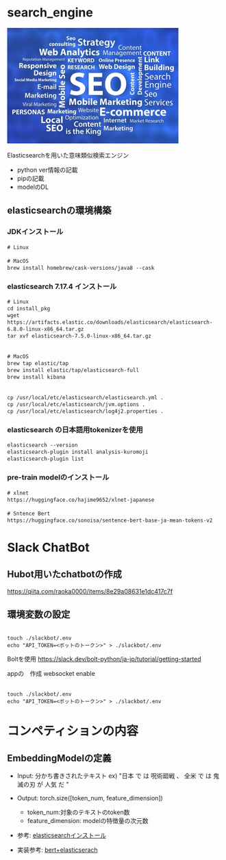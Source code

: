 # search_engine
![EOS_image](https://github.com/shiro-manju/search_engine/blob/main/info/SEO.jpg)

Elasticsearchを用いた意味類似検索エンジン

- python ver情報の記載
- pipの記載
- modelのDL

## elasticsearchの環境構築

### JDKインストール

```
# Linux

# MacOS
brew install homebrew/cask-versions/java8 --cask
```

### elasticsearch 7.17.4 インストール

```
# Linux
cd install_pkg
wget https://artifacts.elastic.co/downloads/elasticsearch/elasticsearch-6.8.0-linux-x86_64.tar.gz
tar xvf elasticsearch-7.5.0-linux-x86_64.tar.gz
 

# MacOS
brew tap elastic/tap
brew install elastic/tap/elasticsearch-full
brew install kibana


cp /usr/local/etc/elasticsearch/elasticsearch.yml .
cp /usr/local/etc/elasticsearch/jvm.options .
cp /usr/local/etc/elasticsearch/log4j2.properties .

```

### elasticsearch の日本語用tokenizerを使用

```
elasticsearch --version
elasticsearch-plugin install analysis-kuromoji
elasticsearch-plugin list
```

### pre-train modelのインストール

```
# xlnet
https://huggingface.co/hajime9652/xlnet-japanese

# Sntence Bert
https://huggingface.co/sonoisa/sentence-bert-base-ja-mean-tokens-v2
```

# Slack ChatBot

## Hubot用いたchatbotの作成
https://qiita.com/raoka0000/items/8e29a08631e1dc417c7f

## 環境変数の設定

```

touch ./slackbot/.env
echo "API_TOKEN=<ボットのトークン>" > ./slackbot/.env

```

Boltを使用
https://slack.dev/bolt-python/ja-jp/tutorial/getting-started

appの　作成
websocket enable

```

touch ./slackbot/.env
echo "API_TOKEN=<ボットのトークン>" > ./slackbot/.env

```

# コンペティションの内容

## EmbeddingModelの定義

- Input: 分かち書きされたテキスト ex) "日本 で は 呪術廻戦 、 全米 で は 鬼滅の刃 が 人気 だ "
- Output: torch.size([token_num, feature_dimension])
  - token_num:対象のテキストのtoken数
  - feature_dimension: modelの特徴量の次元数

- 参考: [elasticsearchインストール](https://qiita.com/Hitoshi5858/items/02a8e231cb346e5efbf9)
- 実装参考: [bert+elasticserach](https://qiita.com/shiraitsukasa/items/53dbf792696c69a77d96)
